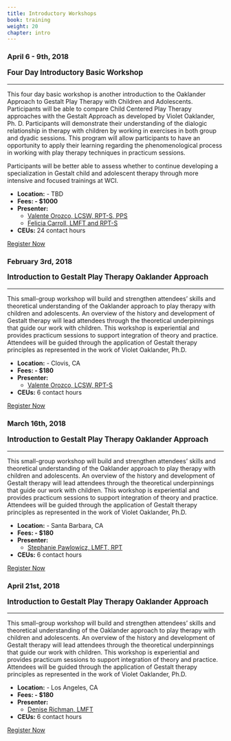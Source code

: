 ```yaml
---
title: Introductory Workshops
book: training
weight: 20
chapter: intro
---
```

<div class="row">
    <div class="col col-sm-6">
        <div class="panel panel-default">
            <div class="panel panel-heading">
                <h3 class="panel-title header-title">April 6 - 9th, 2018</h3>
            </div>
            <div class="panel-body">
                <p style="font-size: 1.2em;"><strong>Four Day Introductory Basic Workshop</strong></p>
                <hr/>
                <p>This four day basic workshop is another introduction to the Oaklander Approach to Gestalt Play Therapy with Children and Adolescents. Participants will be able to compare Child Centered Play Therapy approaches with the Gestalt Approach as developed by Violet Oaklander, Ph. D.    Participants will demonstrate their understanding of the dialogic relationship in therapy with children by working in exercises in both group and dyadic sessions.   This program will allow participants to have an opportunity to apply their learning regarding the phenomenological process in working with play therapy techniques in practicum sessions.</p>
                <p>Participants will be better able to assess whether to continue developing a specialization in Gestalt child and adolescent therapy through more intensive and focused trainings at WCI.</p>
                <ul class="list-group">
                    <li class="list-group-item"><strong>Location:</strong> - TBD</li>
                    <li class="list-group-item"><strong>Fees: - $1000</strong></li>
                    <li class="list-group-item"><strong>Presenter:</strong>
                      <ul>
                        <li><a href="/faculty">Valente Orozco, LCSW, RPT-S, PPS</a></li>
                        <li><a href="/faculty">Felicia Carroll, LMFT and RPT-S</a></li>
                      </ul>
                    </li>
                    <li class="list-group-item"><strong>CEUs:</strong> 24 contact hours</li>
                </ul>
            </div>
            <div class="panel-footer">
                <a href="/register" class="btn btn-primary btn-block">Register Now</a>
            </div>
        </div>
    </div>
    <div class="col col-sm-6">
        <div class="panel panel-default">
            <div class="panel panel-heading">
                <h3 class="panel-title header-title">February 3rd, 2018</h3>
            </div>
            <div class="panel-body">
                <p style="font-size: 1.2em;"><strong>Introduction to Gestalt Play Therapy Oaklander Approach</strong></p>
                <hr/>
                <p>This small-group workshop will build and strengthen attendees’ skills and theoretical understanding of the Oaklander approach to play therapy with children and adolescents. An overview of the history and development of Gestalt therapy will lead attendees through the theoretical underpinnings that guide our work with children. This workshop is experiential and provides practicum sessions to support integration of theory and practice. Attendees will be guided through the application of Gestalt therapy principles as represented in the work of Violet Oaklander, Ph.D.</p>
                <ul class="list-group">
                    <li class="list-group-item"><strong>Location:</strong> - Clovis, CA</li>
                    <li class="list-group-item"><strong>Fees: - $180</strong></li>
                    <li class="list-group-item"><strong>Presenter:</strong>
                      <ul>
                        <li><a href="/faculty">Valente Orozco, LCSW, RPT-S</a></li>
                      </ul>
                    </li>
                    <li class="list-group-item"><strong>CEUs:</strong> 6 contact hours</li>
                </ul>
            </div>
            <div class="panel-footer">
                <a href="/register" class="btn btn-primary btn-block">Register Now</a>
            </div>
        </div>
    </div>
</div>
<div class="row">
    <div class="col col-sm-6">
        <div class="panel panel-default">
            <div class="panel panel-heading">
                <h3 class="panel-title header-title">March 16th, 2018</h3>
            </div>
            <div class="panel-body">
                <p style="font-size: 1.2em;"><strong>Introduction to Gestalt Play Therapy Oaklander Approach</strong></p>
                <hr/>
                <p>This small-group workshop will build and strengthen attendees’ skills and theoretical understanding of the Oaklander approach to play therapy with children and adolescents. An overview of the history and development of Gestalt therapy will lead attendees through the theoretical underpinnings that guide our work with children. This workshop is experiential and provides practicum sessions to support integration of theory and practice. Attendees will be guided through the application of Gestalt therapy principles as represented in the work of Violet Oaklander, Ph.D.</p>
                <ul class="list-group">
                    <li class="list-group-item"><strong>Location:</strong> - Santa Barbara, CA</li>
                    <li class="list-group-item"><strong>Fees: - $180</strong></li>
                    <li class="list-group-item"><strong>Presenter:</strong>
                      <ul>
                        <li><a href="/faculty">Stephanie Pawlowicz, LMFT, RPT</a></li>
                      </ul>
                    </li>
                    <li class="list-group-item"><strong>CEUs:</strong> 6 contact hours</li>
                </ul>
            </div>
            <div class="panel-footer">
                <a href="/register" class="btn btn-primary btn-block">Register Now</a>
            </div>
        </div>
    </div>
    <div class="col col-sm-6">
        <div class="panel panel-default">
            <div class="panel panel-heading">
                <h3 class="panel-title header-title">April 21st, 2018</h3>
            </div>
            <div class="panel-body">
                <p style="font-size: 1.2em;"><strong>Introduction to Gestalt Play Therapy Oaklander Approach</strong></p>
                <hr/>
                <p>This small-group workshop will build and strengthen attendees’ skills and theoretical understanding of the Oaklander approach to play therapy with children and adolescents. An overview of the history and development of Gestalt therapy will lead attendees through the theoretical underpinnings that guide our work with children. This workshop is experiential and provides practicum sessions to support integration of theory and practice. Attendees will be guided through the application of Gestalt therapy principles as represented in the work of Violet Oaklander, Ph.D.</p>
                <ul class="list-group">
                    <li class="list-group-item"><strong>Location:</strong> - Los Angeles, CA</li>
                    <li class="list-group-item"><strong>Fees: - $180</strong></li>
                    <li class="list-group-item"><strong>Presenter:</strong>
                      <ul>
                        <li><a href="/faculty">Denise Richman, LMFT</a></li>
                      </ul>
                    </li>
                    <li class="list-group-item"><strong>CEUs:</strong> 6 contact hours</li>
                </ul>
            </div>
            <div class="panel-footer">
                <a href="/register" class="btn btn-primary btn-block">Register Now</a>
            </div>
        </div>
    </div>
</div>

